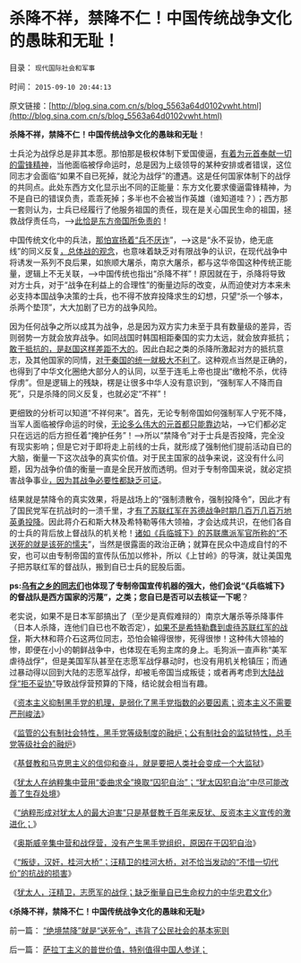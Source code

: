 # 杀降不祥，禁降不仁！中国传统战争文化的愚昧和无耻！

目录： `现代国际社会和军事` 

时间： `2015-09-10 20:44:13` 

原文链接：[http://blog.sina.com.cn/s/blog_5563a64d0102vwht.html](http://blog.sina.com.cn/s/blog_5563a64d0102vwht.html)

**杀降不祥，禁降不仁！中国传统战争文化的愚昧和无耻**！

士兵沦为战俘总是非其本愿。那怕那是极权体制下爱国傻逼，[有着为元首奉献一切的雷锋精神](../../../2012/12/25/学雷锋做好事的冲锋队和德国女性垂青的雷锋精神.md)，当他面临被俘命运时，总是因为上级领导的某种安排或者错误，这位同志才会面临“如果不自已死掉，就沦为战俘”的遭遇。这是任何国家体制下的战俘的共同点。此处东西方文化显示出不同的正能量：东方文化要求傻逼雷锋精神，为不是自已的错误负责，乖乖死掉；多半也不会被当作英雄（谁知道哇？）；西方那一套则认为，士兵已经履行了他服务祖国的责任，现在是关心国民生命的祖国，拯救战俘责任鸟，——>[此恰是东方帝国所免责的](../../../2011/11/26/中世纪农奴庄园的游戏规则.md)！

中国传统文化中的兵法，[那怕宣扬着“兵不厌诈](../../../2009/12/17/正义向善的战争，和不正义的战争.md)”，——>这是“永不妥协，绝无底线”的同义反复[，总体战的观念](../../../2009/6/25/第一个实践马恩主义社会制度设想的世界军事强国.md)，也意味着缺乏对有限战争的认识，在现代战争中将诱发一系列不良后果，如旅顺大屠杀，南京大屠杀，都与这华帝国这种传统正能量，逻辑上不无关联，——>中国传统也指出“杀降不祥”！原因就在于，杀降将导致对方士兵，对于“战争在利益上的合理性”的衡量边际的改变，从而迫使对方本来未必支持本国战争决策的士兵，也不得不放弃投降求生的幻想，只望“杀一个够本，杀两个垫顶”，大大加剧了已方的战争风险。

因为任何战争之所以成其为战争，总是因为双方实力未至于具有数量级的差异，否则弱势一方就会放弃战争。如同战国时韩国相距秦国的实力太远，就会放弃抵抗；[敢于抵抗的，是赵国这样差距不大的](../../../2010/6/9/吴起变法必败；春申君黄歇再造楚国；赵国被忘却的英勇.md)。因此白起之类的杀降所激起对方的抵抗意志，及其他国家的同情，[对于秦国的统一就极大不利了](../../../2010/6/6/白起的战功大部分是无辜平民的头颅，是战国的铁木真.md)。这种观点当然是正确的，也得到了中华文化圈绝大部分人的认同，以至于连毛上帝也提出“缴枪不杀，优待俘虏”。但是逻辑上的残缺，楞是让很多中华人没有意识到，“强制军人不降而自死”，只是杀降的同义反复，也就必定“不祥”！

更细致的分析可以知道“不祥何来”。首先，无论专制帝国如何强制军人宁死不降，当军人面临被俘命运的时侯，[无论多么伟大的元首都只能靠边](../../../2010/9/10/帝国强大了，也就必然要灭亡了.md)站，——>它们都必定只在远远的后方担任着“掩护任务”！——>所以“禁降令”对于士兵是否投降，完全没有现实影响；但是它对于即将走上前线的士兵，就形成了强制他们提前活动自已的大脑，衡量一下这次战争的真实价值。对于民主国家的战争来说，这没有什么问题，因为战争价值的衡量一直是全民开放而透明。但对于专制帝国来说，就必定损害战争事业[，因为其战争必要性都缺乏可证](../../../2009/12/15/专打不必要的战争的愤青文化.md)。

结果就是禁降令的真实效果，将是战场上的“强制溃散令，强制投降令”，因此才有了国民党军在抗战时的一溃千里，才[有了苏联红军在苏德战争时期几百万几百万地英勇投降](../../../2009/12/6/生命汇率！战争是不公平的血肉交换.md)。因此蒋介石和斯大林及希特勒等伟大领袖，才会达成共识，在他们各自的士兵的背后放上督战队的机关枪！[诸如《兵临城下》的苏联鹰派军官所称的“不送死的就是该死的懦夫](../../../2010/1/9/revolution不是革命，不需要流血牺牲.md)”，当然是很露面的政治正确；就算在民众中造成自忖的不安，也可以由专制帝国的宣传队伍加以修补，所以《上甘岭》的导演，就让美国鬼子把苏联红军的督战队，搬到自已士兵的屁股后面。

**ps:[乌有之乡的同志们](http://blog.sina.com.cn/s/blog_cc521dde0102vebl.html)也体现了专制帝国宣传机器的强大，他们会说“《兵临城下》的督战队是西方国家的污蔑”，之类；您自已是否可以去核证一下呢**？

老实说，如果不是日本军部搞出了（至少是真假难辩的）南京大屠杀等杀降事件（日本人杀降，连他们自已也不敢否定），[如果不是希特勒蠢到虐待苏联红军的战俘](../../../2009/12/12/德国不需要主动战争，精明的希特勒打了糊涂的帐.md)，斯大林和蒋介石这两位同志，恐怕会输得很惨，死得很惨！这种伟大领袖的惨，即便在小小的朝鲜战争中，也体现在毛狗主席的身上。毛狗派一直声称“美军虐待战俘”，但是美国军队甚至在志愿军战俘暴动时，也没有用机关枪镇压；而通过暴动得以回到大陆的志愿军战俘，却被毛帝国当成叛徒；或者再考虑到[大陆战俘“拒不妥协”](../../../2009/3/27/所谓“永不妥协”的美德就是极端的自私及愚蠢.md)导致战俘营预算的下降，结论就会相当有趣。

《[资本主义抑制黑手党的机理，是弱化了黑手党指数的必要因素；资本主义不需要严刑峻法](../../../2015/8/7/监狱的社会学模型，why资本主义不需要严刑峻法.md)》

《[监管的公有制社会特性，黑手党等级制度的融炉；公有制社会的监狱特性，总手党等级社会的融炉](../../../2015/8/8/监管的公有制社会特性，黑手党等级制度的融炉；.md)》

《[基督教和马克思主义的信仰和奋斗，就是要把人类社会变成一个大监狱](../../../2015/8/19/基督教和马克思主义的信仰和奋斗.md)》

《[犹太人在纳粹集中营用“委曲求全”换取“囚犯自治”；“犹太囚犯自治”中尽可能改善了生存处境](../../../2015/8/20/犹太人在纳粹集中营中相当成功的投降主义.md)》

《[“纳粹形成对犹太人的最大迫害”只是基督教千百年来反犹、反资本主义宣传的激进化；](../../../2015/8/21/希特勒不是纳粹思想之源，不可能独自决定极端性政策；.md)》

《[奥斯威辛集中营和战俘营，没有产生黑手党组织，原因在于囚犯自治](../../../2015/8/22/奥斯威辛集中营和战俘营，没有产生黑手党组织，原因在于囚犯自治.md)》

《[“叛徒，汉奸，桂河大桥”；汪精卫的桂河大桥，对不恰当发动的“不惜一切代价”的抗战的损害](../../../2015/9/8/囚犯自治与狱方合作,汪精卫的桂河大桥.md)》

《[犹太人，汪精卫，志愿军的战俘；缺乏衡量自已生命权力的中华忠君文化](../../../2015/9/9/犹太人，汪精卫，志愿军的战俘.md)》

《**杀降不祥，禁降不仁！中国传统战争文化的愚昧和无耻**》

前一篇： [“绝境禁降”就是“送死令”，违背了公民社会的基本宪则](../../../2015/9/12/“绝境禁降”就是“送死令”，违背了公民社会的基本宪则.md)

后一篇： [萨拉丁主义的普世价值，特别值得中国人参详；](../../../2015/9/10/萨拉丁主义的普世价值，特别值得中国人参详；.md)

